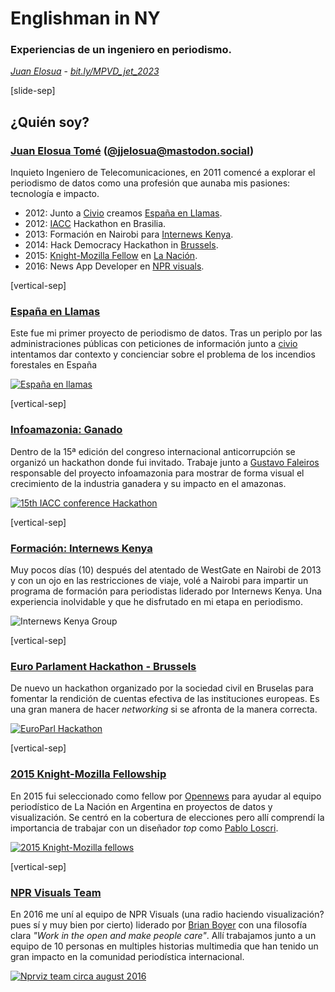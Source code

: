 # Englishman in NY
### Experiencias de un ingeniero en periodismo.

_[Juan Elosua][mastodon]<!-- .element: target="_blank" -->_ - _[bit.ly/MPVD_jet_2023][slides]<!-- .element: target="_blank" -->_

[mastodon]: https://mastodon.social/@jjelosua
[slides]: https://bit.ly/MPVD_jet_2023


[slide-sep]

## ¿Quién soy?

### [Juan Elosua Tomé][blog]<!-- .element: target="_blank" --> ([@jjelosua@mastodon.social][mastodon]<!-- .element: target="_blank" -->)

Inquieto Ingeniero de Telecomunicaciones, en 2011 comencé a explorar el periodismo de datos como una profesión que aunaba mis pasiones: tecnología e impacto.

* 2012: Junto a [Civio][civio]<!-- .element: target="_blank" --> creamos [España en Llamas][eel]<!-- .element: target="_blank" -->.
* 2012: [IACC][iacc]<!-- .element: target="_blank" --> Hackathon en Brasilia.
* 2013: Formación en Nairobi para [Internews Kenya][internews]<!-- .element: target="_blank" -->.
* 2014: Hack Democracy Hackathon in [Brussels][brussels]<!-- .element: target="_blank" -->.
* 2015: [Knight-Mozilla Fellow][fellow]<!-- .element: target="_blank" --> en [La Nación][lndata]<!-- .element: target="_blank" -->.
* 2016: News App Developer en [NPR visuals][nprviz]<!-- .element: target="_blank" -->.


[blog]: http://www.juanelosua.com
[mastodon]: https://mastodon.social/@jjelosua
[iacc]: https://www.iacc.org/events/2022-iacc-annual-conference
[fellow]: http://opennews.org/what/fellowships/2015meet
[lndata]: http://www.lanacion.com.ar/data
[nprviz]: http://blog.apps.npr.org/
[civio]: https://civio.es/
[eel]: http://www.espanaenllamas.es
[infoamazonia]: https://infoamazonia.org/en/maps/cattle-ranching/
[internews]: https://internews.org/region/kenya/
[brussels]: https://www.theguardian.com/technology/2014/jan/28/hackers-hold-the-european-parliament-to-account


[vertical-sep]

### [España en Llamas][eel_url]<!-- .element: target="_blank" -->

Este fue mi primer proyecto de periodismo de datos. Tras un periplo por las administraciones públicas con peticiones de información junto a [civio][civio]<!-- .element: target="_blank" --> intentamos dar contexto y concienciar sobre el problema de los incendios forestales en España

<!-- .element: class="proj_desc"-->


[![España en llamas][eel_img] <!-- .element: class="img_60" -->][eel_url]<!-- .element: target="_blank" -->

[eel_url]: https://infoamazonia.org/en/maps/cattle-ranching/
[eel_img]: images/eel.jpg
[civio]: http://civio.es

[vertical-sep]

### <a target="_blank" href="https://www.iacc.org/events/2022-iacc-annual-conference"> Infoamazonia: Ganado</a>

Dentro de la 15ª edición del congreso internacional anticorrupción se organizó un hackathon donde fui invitado. Trabaje junto a [Gustavo Faleiros][faleiros]<!-- .element: target="_blank" --> responsable del proyecto infoamazonia para mostrar de forma visual el crecimiento de la industria ganadera y su impacto en el amazonas.

[faleiros]: https://twitter.com/gufalei

<!-- .element: class="proj_desc"-->

[![15th IACC conference Hackathon][infoamazonia_img] <!-- .element: class="img_40" -->][infoamazonia_url]<!-- .element: target="_blank" -->

[infoamazonia_url]: https://infoamazonia.org/en/maps/cattle-ranching/
[infoamazonia_img]: images/infoamazonia.png

[vertical-sep]

### [Formación: Internews Kenya][interke_url]<!-- .element: target="_blank" --> 

Muy pocos días (10) después del atentado de WestGate en Nairobi de 2013 y con un ojo en las restricciones de viaje, volé a Nairobi para impartir un programa de formación para periodistas liderado por Internews Kenya. Una experiencia inolvidable y que he disfrutado en mi etapa en periodismo.
<!-- .element: class="proj_desc"-->

![Internews Kenya Group][interke_img] <!-- .element: class="img_60" -->

[interke_url]: https://internewske.org/home.html
[interke_img]: images/training_group.jpg

[vertical-sep]

### [Euro Parlament Hackathon - Brussels][europarl_url]<!-- .element: target="_blank" -->

De nuevo un hackathon organizado por la sociedad civil en Bruselas para fomentar la rendición de cuentas efectiva de las instituciones europeas. Es una gran manera de hacer <em>networking</em> si se afronta de la manera correcta.

<!-- .element: class="proj_desc"-->

[![EuroParl Hackathon][europarl_img] <!-- .element: class="img_50" -->][europarl_url]<!-- .element: target="_blank" -->

[europarl_url]: https://www.theguardian.com/technology/2014/jan/28/hackers-hold-the-european-parliament-to-account
[europarl_img]: images/Brussels.png

[vertical-sep]

### [2015 Knight-Mozilla Fellowship][fellows_url]<!-- .element: target="_blank" -->

En 2015 fui seleccionado como fellow por [Opennews][opennews]<!-- .element: target="_blank" --> para ayudar al equipo periodístico de La Nación en Argentina en proyectos de datos y visualización. Se centró en la cobertura de elecciones pero allí comprendí la importancia de trabajar con un diseñador _top_ como [Pablo Loscri][loscri]<!-- .element: target="_blank" -->.

<!-- .element: class="proj_desc"-->

[![2015 Knight-Mozilla fellows][fellows_img] <!-- .element: class="img_70" -->][fellows_url]<!-- .element: target="_blank" -->

[loscri]: https://twitter.com/ploscri
[opennews]: https://opennews.org/
[fellows_url]: https://opennews.org/what/fellowships/2015meet/
[fellows_img]: images/2015_fellows_latimes.jpg

[vertical-sep]

### [NPR Visuals Team][npr]<!-- .element: target="_blank" -->

En 2016 me uní al equipo de NPR Visuals (una radio haciendo visualización? pues sí y muy bien por cierto) liderado por [Brian Boyer][brian]<!-- .element: target="_blank" --> con una filosofía clara _"Work in the open and make people care"_. Allí trabajamos junto a un equipo de 10 personas en multiples historias multimedia que han tenido un gran impacto en la comunidad periodística internacional.

<!-- .element: class="proj_desc"-->

[![Nprviz team circa august 2016][nprviz_img] <!-- .element: class="img_50" -->][nprviz_url]<!-- .element: target="_blank" -->

[npr]: https://www.npr.org/
[brian]: https://twitter.com/brianboyer
[nprviz_url]: https://blog.apps.npr.org/
[nprviz_img]: images/nprviz.jpg


